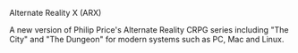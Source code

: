 Alternate Reality X (ARX)

A new version of Philip Price's Alternate Reality CRPG series including "The City" and "The Dungeon" for modern systems such as PC, Mac and Linux.
